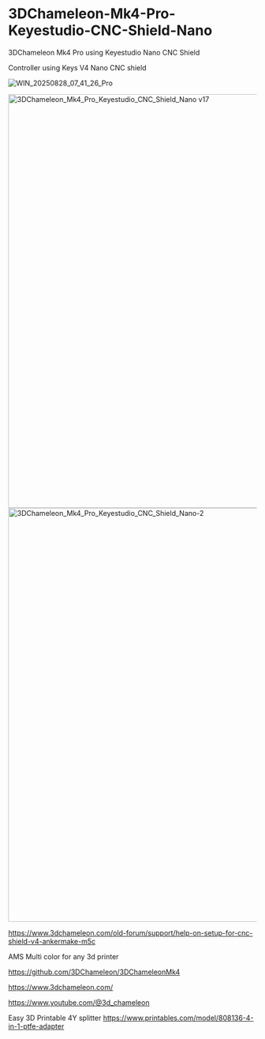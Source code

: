 # 3DChameleon-Mk4-Pro-Keyestudio-CNC-Shield-Nano
3DChameleon Mk4 Pro  using Keyestudio Nano CNC Shield 

Controller using Keys V4 Nano CNC shield

![WIN_20250828_07_41_26_Pro](https://github.com/user-attachments/assets/d5621e20-1e5d-4a01-a788-ed3ba54b2ff8)

<img width="1520" height="838" alt="3DChameleon_Mk4_Pro_Keyestudio_CNC_Shield_Nano v17" src="https://github.com/user-attachments/assets/fe26286d-725e-4c72-9f1c-521a9e77edd3" />

<img width="1520" height="838" alt="3DChameleon_Mk4_Pro_Keyestudio_CNC_Shield_Nano-2" src="https://github.com/user-attachments/assets/82795fdb-8d70-4685-a96d-91161c63aa1b" />




https://www.3dchameleon.com/old-forum/support/help-on-setup-for-cnc-shield-v4-ankermake-m5c

AMS Multi color for any 3d printer

https://github.com/3DChameleon/3DChameleonMk4

https://www.3dchameleon.com/

https://www.youtube.com/@3d_chameleon

Easy 3D Printable 4Y splitter    https://www.printables.com/model/808136-4-in-1-ptfe-adapter
